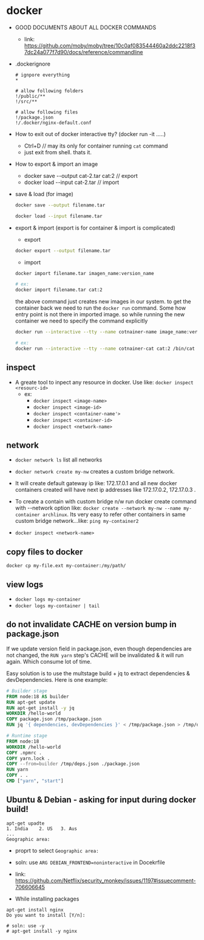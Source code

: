 # docker



-  GOOD DOCUMENTS ABOUT ALL DOCKER COMMANDS
   - link: https://github.com/moby/moby/tree/10c0af083544460a2ddc2218f37dc24a077f7d90/docs/reference/commandline

    
- .dockerignore
    ```
    # ignpore everything
    *

    # allow following folders
    !/public/**
    !/src/**

    # allow following files
    !/package.json
    !/.docker/nginx-default.conf
    ```




- How to exit out of docker interactive tty? (docker run -it .....)
    - Ctrl+D // may its only for container running `cat` command
    - just exit from shell. thats it.
    
- How to export & import an image
    - docker save --output cat-2.tar cat:2 // export
    - docker load --input cat-2.tar // import
    
    
- save & load (for image)
    ```bash
    docker save --output filename.tar
    ```
    ```bash
    docker load --input filename.tar
    ```

- export & import (export is for container & import is complicated)

    - export
    ```bash
    docker export --output filename.tar
    ```

    - import
    ```bash
    docker import filename.tar imagen_name:version_name

    # ex:
    docker import filename.tar cat:2
    ```

    the above command just creates new images in our system. to get the container back we need to run the `docker run` command.
    Some how entry point is not there in imported image. so while running the new container we need to specify the command explicitly

    ```bash
    docker run --interactive --tty --name cotnainer-name image_name:version_name command_to_run

    # ex:
    docker run --interactive --tty --name cotnainer-cat cat:2 /bin/cat
    ```

## inspect

- A greate tool to inpect any resource in docker. Use like: `docker inspect <resourc-id>`
    - ex:
        - `docker inspect <image-name>`
        - `docker inspect <image-id>`
        - `docker inspect <container-name'>`
        - `docker inspect <container-id>`
        - `docker inspect <network-name>`

## network

- `docker network ls` list all networks

- `docker network create my-nw` creates a custom bridge network.
- It will create default gateway ip like: 172.17.0.1 and all new docker containers
created will have next ip addresses like 172.17.0.2, 172.17.0.3 .
- To create a contain with custom bridge n/w run docker create command with --network option like:
`docker create --network my-nw --name my-container archlinux`. Its very easy to refer other
containers in same custom bridge network...like: `ping my-container2`

- `docker inspect <network-name>`

## copy files to docker

`docker cp my-file.ext my-container:/my/path/`

## view logs

- `docker logs my-container`
- `docker logs my-container | tail`

## do not invalidate CACHE on version bump in package.json

If we update version field in package.json, even though dependencies are not changed, the `RUN yarn` step's CACHE will be invalidated & it will run again.
Which consume lot of time.

Easy solution is to use the multstage build + jq to extract dependencies & devDependencies. Here is one example:

```Dockerfile
# Builder stage
FROM node:18 AS builder
RUN apt-get update
RUN apt-get install -y jq
WORKDIR /hello-world
COPY package.json /tmp/package.json
RUN jq '{ dependencies, devDependencies }' < /tmp/package.json > /tmp/deps.json

# Runtime stage
FROM node:18
WORKDIR /hello-world
COPY .npmrc .
COPY yarn.lock .
COPY --from=builder /tmp/deps.json ./package.json
RUN yarn
COPY . .
CMD ["yarn", "start"]
```


## Ubuntu & Debian - asking for input during docker build!

```console
apt-get upadte
1. India    2. US   3. Aus
...
Geographic area: 
```

- proprt to select `Geographic area:`
- soln: use `ARG DEBIAN_FRONTEND=noninteractive` in Docekrfile
- link: https://github.com/Netflix/security_monkey/issues/1197#issuecomment-706606645

- While installing packages

```console
apt-get install nginx
Do you want to install [Y/n]:

# soln: use -y
# apt-get install -y nginx
```



